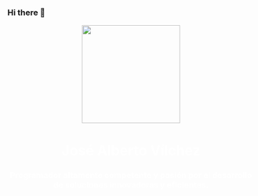 ### Hi there 👋
<div id="header" align="center">
    <img src="https://media4.giphy.com/media/qgQUggAC3Pfv687qPC/200.webp?cid=ecf05e471j1uy8j0r23saemptcw5dos74vww8yy1untt3w9u&ep=v1_gifs_search&rid=200.webp&ct=g" width="200" />
    <span style="color: #fff;" repeat="no-repeat">
        <h1 align="center">José Alberto Vílchez</h1>
        <h3 align="center">Programador altamente competente y pasión por el desarrollo de soluciones innovadoras y eficientes.</h3>
    </span>
</div>

<!--
**JoseVilchez2023/JoseVilchez2023** is a ✨ _special_ ✨ repository because its `README.md` (this file) appears on your GitHub profile.

Here are some ideas to get you started:

- 🔭 I’m currently working on ...
- 🌱 I’m currently learning ...
- 👯 I’m looking to collaborate on ...
- 🤔 I’m looking for help with ...
- 💬 Ask me about ...
- 📫 How to reach me: ...
- 😄 Pronouns: ...
- ⚡ Fun fact: ...
-->
